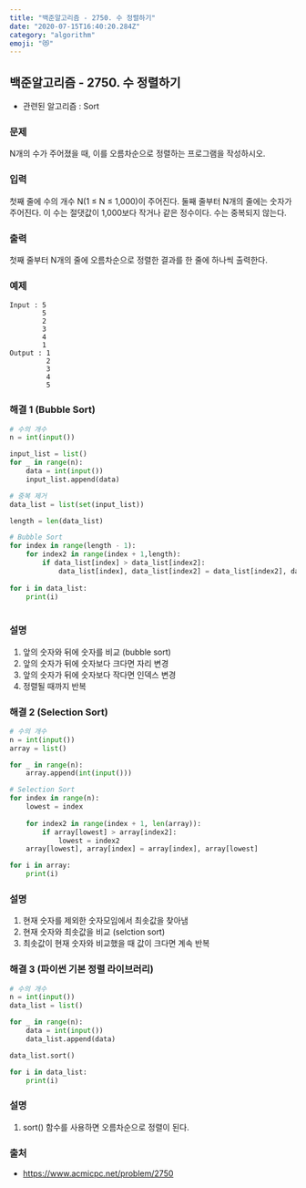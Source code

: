 ```yaml
---
title: "백준알고리즘 - 2750. 수 정렬하기"
date: "2020-07-15T16:40:20.284Z"
category: "algorithm"
emoji: "😻"
---
```


## 백준알고리즘 - 2750. 수 정렬하기

- 관련된 알고리즘 : Sort

### 문제

N개의 수가 주어졌을 때, 이를 오름차순으로 정렬하는 프로그램을 작성하시오.

### 입력

첫째 줄에 수의 개수 N(1 ≤ N ≤ 1,000)이 주어진다. 둘째 줄부터 N개의 줄에는 숫자가 주어진다. 이 수는 절댓값이 1,000보다 작거나 같은 정수이다. 수는 중복되지 않는다.

### 출력

첫째 줄부터 N개의 줄에 오름차순으로 정렬한 결과를 한 줄에 하나씩 출력한다.

### 예제

```
Input : 5
        5
        2
        3
        4
        1
Output : 1
         2
         3
         4
         5
```

### 해결 1 (Bubble Sort)

```python
# 수의 개수
n = int(input()) 

input_list = list()
for _ in range(n):
    data = int(input())
    input_list.append(data)

# 중복 제거
data_list = list(set(input_list)) 

length = len(data_list)

# Bubble Sort
for index in range(length - 1):
    for index2 in range(index + 1,length):
        if data_list[index] > data_list[index2]:
            data_list[index], data_list[index2] = data_list[index2], data_list[index]
        
for i in data_list:
    print(i)
    
```

### 설명

1. 앞의 숫자와 뒤에 숫자를 비교 (bubble sort)
2. 앞의 숫자가 뒤에 숫자보다 크다면 자리 변경
3. 앞의 숫자가 뒤에 숫자보다 작다면 인덱스 변경
4. 정렬될 때까지 반복

### 해결 2 (Selection Sort)

```python
# 수의 개수
n = int(input())
array = list()

for _ in range(n):
    array.append(int(input()))

# Selection Sort
for index in range(n):
    lowest = index
    
    for index2 in range(index + 1, len(array)):
        if array[lowest] > array[index2]:
            lowest = index2
    array[lowest], array[index] = array[index], array[lowest]

for i in array:
    print(i)
```

### 설명

1. 현재 숫자를 제외한 숫자모임에서 최솟값을 찾아냄
2. 현재 숫자와 최솟값을 비교 (selction sort)
3. 최솟값이 현재 숫자와 비교했을 때 값이 크다면 계속 반복

### 해결 3 (파이썬 기본 정렬 라이브러리)

```python
# 수의 개수
n = int(input()) 
data_list = list()

for _ in range(n):
    data = int(input())
    data_list.append(data)

data_list.sort()

for i in data_list:
    print(i)
```

### 설명

1. sort() 함수를 사용하면 오름차순으로 정렬이 된다.

### 출처

- https://www.acmicpc.net/problem/2750

